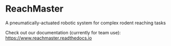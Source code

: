# ReachMaster
A pneumatically-actuated robotic system for complex rodent reaching tasks

Check out our documentation (currently for team use):
https://www.reachmaster.readthedocs.io
